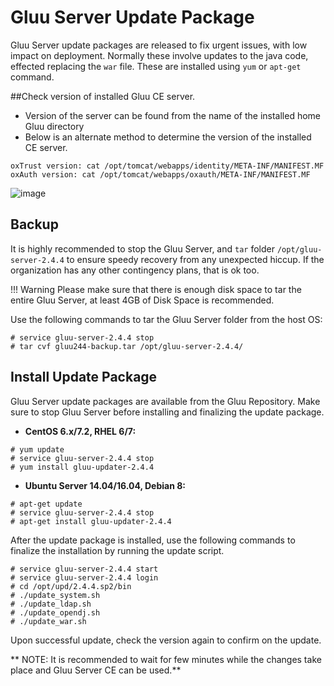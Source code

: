 # Gluu Server Update Package

Gluu Server update packages are released to fix urgent issues, with low 
impact on deployment. Normally these involve updates to the java code,
effected replacing the `war` file. These are installed using 
`yum` or `apt-get` command.

##Check version of installed Gluu CE server.
- Version of the server can be found from the name of the installed home Gluu directory
- Below is an alternate method to determine the version of the installed CE server.
 
 `oxTrust version: cat /opt/tomcat/webapps/identity/META-INF/MANIFEST.MF`
 `oxAuth version: cat /opt/tomcat/webapps/oxauth/META-INF/MANIFEST.MF`
 
 ![image](https://raw.githubusercontent.com/GluuFederation/docs/master/sources/img/gluu-verify-version.png)
 
 
## Backup

It is highly recommended to stop the Gluu Server, and `tar` 
folder `/opt/gluu-server-2.4.4` to ensure speedy recovery from any 
unexpected hiccup. If the organization has any other contingency plans,
that is ok too.

!!! Warning
    Please make sure that there is enough disk space to tar the entire 
    Gluu Server, at least 4GB of Disk Space is recommended.

Use the following commands to tar the Gluu Server folder from the host
OS:

```
# service gluu-server-2.4.4 stop
# tar cvf gluu244-backup.tar /opt/gluu-server-2.4.4/
```

## Install Update Package

Gluu Server update packages are available from the Gluu Repository.
Make sure to stop Gluu Server before installing and finalizing the 
update package.

* **CentOS 6.x/7.2, RHEL 6/7:** 

```
# yum update
# service gluu-server-2.4.4 stop
# yum install gluu-updater-2.4.4

```

* **Ubuntu Server 14.04/16.04, Debian 8:** 

```
# apt-get update
# service gluu-server-2.4.4 stop
# apt-get install gluu-updater-2.4.4

```

After the update package is installed, use the following commands to 
finalize the installation by running the update script. 

```
# service gluu-server-2.4.4 start
# service gluu-server-2.4.4 login
# cd /opt/upd/2.4.4.sp2/bin
# ./update_system.sh
# ./update_ldap.sh
# ./update_opendj.sh
# ./update_war.sh
```

Upon successful update, check the version again to confirm on the update.

** NOTE: It is recommended to wait for few minutes while the changes take place and 
Gluu Server CE can be used.**
